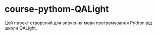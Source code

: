 # course-pythom-QALight

Цей проект створений для вивчення мови програмування Python від школи QALight.